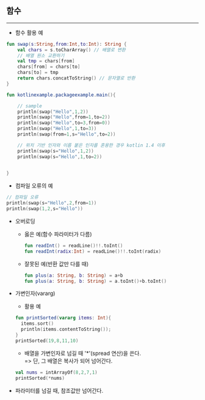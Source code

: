 ## 함수

---

- 함수 활용 예

```kotlin
fun swap(s:String,from:Int,to:Int): String {
    val chars = s.toCharArray() // 배열로 변환
    // 배열 원소 교환하기
    val tmp = chars[from]
    chars[from] = chars[to]
    chars[to] = tmp
    return chars.concatToString() // 문자열로 반환
}

fun kotlinexample.packageexample.main(){

    // sample
    println(swap("Hello",1,2))
    println(swap("Hello",from=1,to=2))
    println(swap("Hello",to=3,from=0))
    println(swap("Hello",1,to=3))
    println(swap(from=1,s="Hello",to=2))

    // 위치 기반 인자와 이름 붙은 인자를 혼용한 경우 kotlin 1.4 이후
    println(swap(s="Hello",1,2))
    println(swap(s="Hello",1,to=2))

    
}
```
- 컴파일 오류의 예
```kotlin
// 컴파일 오류
println(swap(s="Hello",2,from=1))
println(swap(1,2,s="Hello"))
```

- 오버로딩
  - 옳은 예(함수 파라미터가 다름)
    ```kotlin
    fun readInt() = readLine()!!.toInt()
    fun readInt(radix:Int) = readLine()!!.toInt(radix)
    ```
  - 잘못된 예(반환 값만 다를 때)
    ```kotlin
    fun plus(a: String, b: String) = a+b
    fun plus(a: String, b: String) = a.toInt()+b.toInt()
    ```

- 가변인자(vararg)
  - 활용 예
  ```kotlin
  fun printSorted(vararg items: Int){
    items.sort()
    println(items.contentToString());
  }  
  printSorted(19,8,11,10)
  ```
  - 배열을 가변인자로 넘길 때 '*'(spread 연산)을 쓴다.<br>
    => 단, 그 배열은 복사가 되어 넘어간다.
  ```kotlin
  val nums = intArrayOf(8,2,7,1)
  printSorted(*nums)
  ```
- 파라미터를 넘길 때, 참조값만 넘어간다.